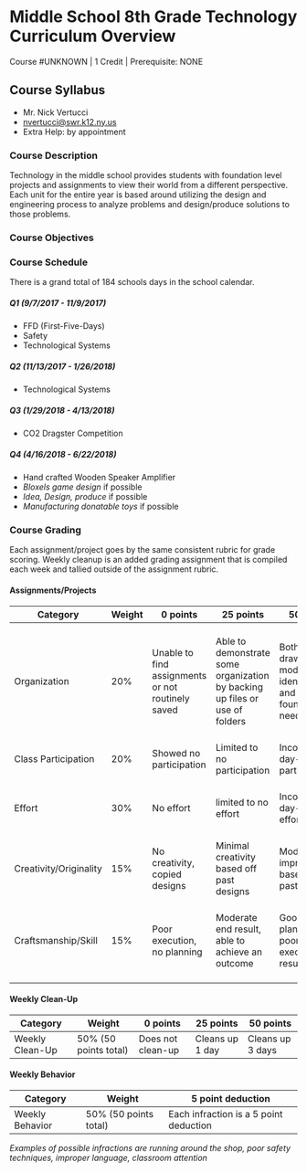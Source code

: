 # Middle School 8th Grade Technology Curriculum Overview
Course #UNKNOWN | 1 Credit | Prerequisite: NONE

## Course Syllabus

  - Mr. Nick Vertucci
  - nvertucci@swr.k12.ny.us
  - Extra Help: by appointment

### Course Description

Technology in the middle school provides students with foundation level projects and assignments to view their world from a different perspective. Each unit for the entire year is based around utilizing the design and engineering process to analyze problems and design/produce solutions to those problems.

### Course Objectives

### Course Schedule

There is a grand total of 184 schools days in the school calendar.

##### Q1 (9/7/2017 - 11/9/2017)

- FFD (First-Five-Days)
- Safety
- Technological Systems

##### Q2 (11/13/2017 - 1/26/2018)

- Technological Systems

##### Q3 (1/29/2018 - 4/13/2018)

- CO2 Dragster Competition

##### Q4 (4/16/2018 - 6/22/2018)

- Hand crafted Wooden Speaker Amplifier
- *Bloxels game design* if possible
- *Idea, Design, produce* if possible
- *Manufacturing donatable toys* if possible


### Course Grading

Each assignment/project goes by the same consistent rubric for grade scoring. Weekly cleanup is an added grading assignment that is compiled each week and tallied outside of the assignment rubric.

#### Assignments/Projects

| Category | Weight | 0 points  | 25 points | 50 points | 75 points | 100 points |
| ------------- | ------------- | ------------- | ------------- | ------------- | ------------- | ------------- |
| Organization | 20% | Unable to find assignments or not routinely saved | Able to demonstrate some organization by backing up files or use of folders | Both drawings and models are identifiable and can be found if needed | All drawings are in a folder and models organized by folders in Google Drive | All drawings are in a folder labeled correctly and models organized by folders in Google Drive labeled correctly |
| Class Participation | 20% | Showed no participation | Limited to no participation | Inconsistent day-to-day participation | Participated only when needed  | Engaged daily and actively participated |
| Effort | 30% | No effort | limited to no effort | Inconsistent day-to-day effort | Showed effort only when needed or routinely directed | Continuous day-to-day effort with or without direction |
| Creativity/Originality | 15% | No creativity, copied designs | Minimal creativity based off past designs | Moderate improvements based off past designs | Complete overhaul of past or found designs | Completely new idea/design |
| Craftsmanship/Skill | 15% | Poor execution, no planning | Moderate end result, able to achieve an outcome | Good planning but poorly executed end result | Good planning and good end result although not what had been designed or communicated | Great planning & execution able to achieve what had been designed or communicated |

#### Weekly Clean-Up

| Category | Weight | 0 points  | 25 points | 50 points |
| ------------- | ------------- | ------------- | ------------- | ------------- |
| Weekly Clean-Up | 50% (50 points total) | Does not clean-up | Cleans up 1 day | Cleans up 3 days |

#### Weekly Behavior

| Category | Weight | 5 point deduction  |
| ------------- | ------------- | ------------- |
| Weekly Behavior | 50% (50 points total) | Each infraction is a 5 point deduction |
*Examples of possible infractions are running around the shop, poor safety techniques, improper language, classroom attention*
